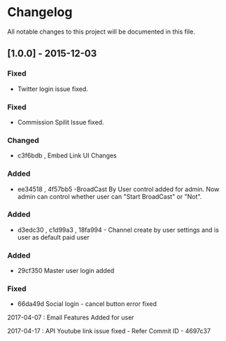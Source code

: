 # Changelog

All notable changes to this project will be documented in this file.

## [1.0.0] - 2015-12-03

### Fixed

- Twitter login issue fixed.

### Fixed

- Commission Spilit Issue fixed.

### Changed 

- c3f6bdb , Embed Link UI Changes

### Added

- ee34518 , 4f57bb5 -BroadCast By User control added for admin. Now admin can control whether user can "Start BroadCast" or "Not".

### Added

- d3edc30 , c1d99a3 , 18fa994 - Channel create by user settings and is user as default paid user 

### Added 

- 29cf350 Master user login added 

### Fixed

- 66da49d Social login - cancel button error fixed


2017-04-07 : Email Features Added for user

2017-04-17 : API Youtube link issue fixed - Refer Commit ID -  4697c37
